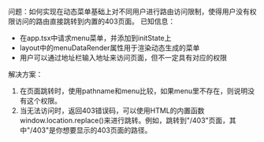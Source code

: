 问题：如何实现在动态菜单基础上对不同用户进行路由访问限制，使得用户没有权限访问的路由直接跳转到内置的403页面。
已知信息：

- 在app.tsx中请求menu菜单，并添加到initState上
- layout中的menuDataRender属性用于渲染动态生成的菜单
- 用户可以通过地址栏输入地址来访问页面，但不一定具有对应的权限

解决方案：

1. 在页面跳转时，使用pathname和menu比较，如果menu里不存在，则说明没有这个权限。
2. 当无法访问时，返回403错误码，可以使用HTML的内置函数window.location.replace()来进行跳转。例如，跳转到"/403"页面，其中"/403"是你想要显示的403页面的路径。

